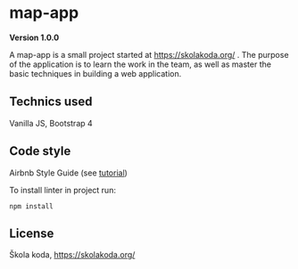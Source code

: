 # map-app

**Version 1.0.0**

A map-app is a small project started at https://skolakoda.org/ .
The purpose of the application is to learn the work in the team, as well as master the basic
techniques in building a web application.

## Technics used

Vanilla JS,
Bootstrap 4

## Code style

Airbnb Style Guide (see [tutorial](https://blog.echobind.com/integrating-prettier-eslint-airbnb-style-guide-in-vscode-47f07b5d7d6a))

To install linter in project run:

```
npm install
```

## License

Škola koda, https://skolakoda.org/
